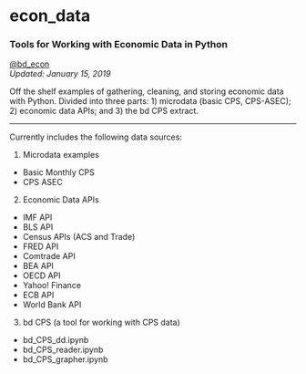 # econ_data

### Tools for Working with Economic Data in Python

[@bd_econ](https://twitter.com/bd_econ)<br>
*Updated: January 15, 2019*

Off the shelf examples of gathering, cleaning, and storing economic data with Python. Divided into three parts: 1) microdata (basic CPS, CPS-ASEC); 2) economic data APIs; and 3) the bd CPS extract.

-----

Currently includes the following data sources:
1) Microdata examples
* Basic Monthly CPS
* CPS ASEC
2) Economic Data APIs
* IMF API
* BLS API
* Census APIs (ACS and Trade)
* FRED API
* Comtrade API
* BEA API
* OECD API
* Yahoo! Finance
* ECB API
* World Bank API
3) bd CPS (a tool for working with CPS data)
* bd_CPS_dd.ipynb
* bd_CPS_reader.ipynb
* bd_CPS_grapher.ipynb
